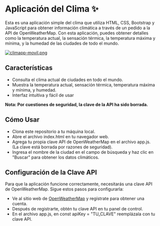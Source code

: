 # Aplicación del Clima ✨
Esta es una aplicación simple del clima que utiliza HTML, CSS, Bootstrap y JavaScript para obtener información climática a través de un pedido a la API de OpenWeatherMap. Con esta aplicación, puedes obtener detalles como la temperatura actual, la sensación térmica, la temperatura máxima y mínima, y la humedad de las ciudades de todo el mundo.

[![climapp-movil.png](https://i.postimg.cc/SxSFnMTy/climapp-movil.png)](https://postimg.cc/BXVwyXfy)

## Características
- Consulta el clima actual de ciudades en todo el mundo.
- Muestra la temperatura actual, sensación térmica, temperatura máxima y mínima, y humedad.
- Interfaz intuitiva y fácil de usar

**Nota: Por cuestiones de seguridad, la clave de la API ha sido borrada.**

## Cómo Usar
-  Clona este repositorio a tu máquina local.
-  Abre el archivo index.html en tu navegador web.
-  Agrega tu propia clave API de OpenWeatherMap en el archivo app.js. (La clave está borrada por razones de seguridad).
-  Ingresa el nombre de la ciudad en el campo de búsqueda y haz clic en "Buscar" para obtener los datos climáticos.

## Configuración de la Clave API
Para que la aplicación funcione correctamente, necesitarás una clave API de OpenWeatherMap. Sigue estos pasos para configurarla:
- Ve al sitio web de [OpenWeatherMap](https://openweathermap.org/) y regístrate para obtener una cuenta.
- Después de registrarte, obtén tu clave API en tu panel de control.
- En el archivo app.js, en const apiKey = "TU_CLAVE" reemplázala con tu clave API.
